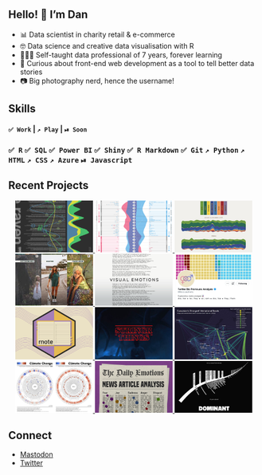 ## Hello! 👋 I’m Dan

- 📊 Data scientist in charity retail & e-commerce
- 🤓 Data science and creative data visualisation with R
- 👩🏼‍🎓 Self-taught data professional of 7 years, forever learning
- 📱 Curious about front-end web development as a tool to tell better data stories
- 📷 Big photography nerd, hence the username!

## Skills

#### `✅ Work` | `↗️ Play` | `⏯ Soon`

### `✅ R` `✅ SQL` `✅ Power BI` `✅ Shiny` `✅ R Markdown` `✅ Git` `↗️ Python` `↗️ HTML` `↗️ CSS` `↗️ Azure` `⏯ Javascript`

## Recent Projects

<p align = "center">
  <!-- The Raven -->
  <a href="https://github.com/filmicaesthetic/Art-and-Music">
    <img src="https://github.com/filmicaesthetic/filmicaesthetic.github.io/blob/main/images/thumbs/TheRaven.jpg?raw=true" width = 31%>
  </a>
  <!-- Tale of Two Parties -->
  <a href="https://github.com/filmicaesthetic/a-tale-of-two-parties">
    <img src="https://github.com/filmicaesthetic/filmicaesthetic.github.io/blob/main/images/thumbs/two_parties.jpg?raw=true" width = 31%>
  </a>
  <!-- Jane Austen -->
  <a href="https://github.com/filmicaesthetic/JaneAustenStreamgraphs">
    <img src="https://github.com/filmicaesthetic/filmicaesthetic.github.io/blob/main/images/thumbs/JaneAusten.jpg?raw=true" width = 31%>
  </a>
  <!-- Aesthetics Tracker -->
  <a href="https://github.com/filmicaesthetic/aesthetics-tracker">
    <img src="https://github.com/filmicaesthetic/filmicaesthetic.github.io/blob/main/images/thumbs/aesthetics_tracker.jpg?raw=true" width = 31%>
  </a>
  <!-- Visual Emotions -->
  <a href="https://filmicaesthetic.shinyapps.io/Visual-Emotions/">
    <img src="https://github.com/filmicaesthetic/filmicaesthetic.github.io/blob/main/images/thumbs/visualemotions.gif?raw=true" width = 31%>
  </a>
  <!-- Twitter Pronouns -->
  <a href="https://filmicaesthetic.github.io/twitter-bio-pronouns/">
    <img src="https://github.com/filmicaesthetic/filmicaesthetic.github.io/blob/main/images/thumbs/twitter_pronouns.jpg?raw=true" width = 31%>
  </a>
  <!-- rnote -->
  <a href="https://github.com/filmicaesthetic/rnote">
    <img src="https://github.com/filmicaesthetic/filmicaesthetic.github.io/blob/main/images/thumbs/rnote.jpg?raw=true" width = 31%>
  </a>
  <!-- Stringr Things -->
  <a href="https://github.com/filmicaesthetic/stringr-things/">
    <img src="https://github.com/filmicaesthetic/filmicaesthetic.github.io/blob/main/images/thumbs/embed.jpg?raw=true" width = 31%>
  </a>
  <!-- Eurovision -->
  <a href="https://github.com/filmicaesthetic/Tidy-Tuesday-2022/">
    <img src="https://github.com/filmicaesthetic/filmicaesthetic.github.io/blob/main/images/thumbs/eurovision.jpg?raw=true" width = 31%>
  </a>
  <!-- Climate Change Mandala -->
  <a href="https://github.com/filmicaesthetic/climate-change-mandala">
    <img src="https://github.com/filmicaesthetic/filmicaesthetic.github.io/blob/main/images/thumbs/mandala.jpg?raw=true" width = 31%>
  </a>
  <!-- Daily Emotions -->
  <a href="https://github.com/filmicaesthetic/thedailyemotions">
    <img src="https://github.com/filmicaesthetic/filmicaesthetic.github.io/blob/main/images/thumbs/TheDailyEmotions.jpg?raw=true" width = 31%>
  </a>
  <!-- Black Ferns Rugby -->
  <a href="https://github.com/filmicaesthetic/Tidy-Tuesday-2022/">
    <img src="https://github.com/filmicaesthetic/filmicaesthetic.github.io/blob/main/images/thumbs/all_blacks.jpg?raw=true" width = 31%>
  </a>

## Connect

- <a rel="me" href="https://fosstodon.org/@filmicaesthetic">Mastodon</a>
- <a href="https://www.twitter.com/filmicaesthetic">Twitter</a>

